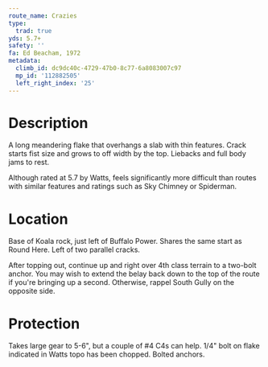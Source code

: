 ```yaml
---
route_name: Crazies
type:
  trad: true
yds: 5.7+
safety: ''
fa: Ed Beacham, 1972
metadata:
  climb_id: dc9dc40c-4729-47b0-8c77-6a8083007c97
  mp_id: '112882505'
  left_right_index: '25'
---
```

# Description
A long meandering flake that overhangs a slab with thin features. Crack starts fist size and grows to off width by the top. Liebacks and full body jams to rest.

Although rated at 5.7 by Watts, feels significantly more difficult than routes with similar features and ratings such as Sky Chimney or Spiderman.

# Location
Base of Koala rock, just left of Buffalo Power. Shares the same start as Round Here. Left of two parallel cracks.

After topping out, continue up and right over 4th class terrain to a two-bolt anchor. You may wish to extend the belay back down to the top of the route if you're bringing up a second. Otherwise, rappel South Gully on the opposite side.

# Protection
Takes large gear to 5-6", but a couple of #4 C4s can help. 1/4" bolt on flake indicated in Watts topo has been chopped. Bolted anchors.
